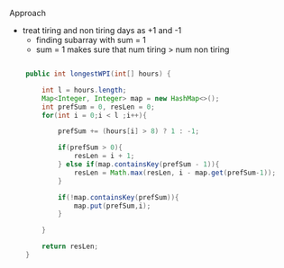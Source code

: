 


Approach
- treat tiring and non tiring days as +1 and -1 
    - finding subarray with sum = 1
    - sum = 1 makes sure that num tiring > num non tiring
      






```java

    public int longestWPI(int[] hours) {

        int l = hours.length;
        Map<Integer, Integer> map = new HashMap<>();
        int prefSum = 0, resLen = 0;
        for(int i = 0;i < l ;i++){

            prefSum += (hours[i] > 8) ? 1 : -1;

            if(prefSum > 0){
                resLen = i + 1;
            } else if(map.containsKey(prefSum - 1)){
                resLen = Math.max(resLen, i - map.get(prefSum-1));
            }

            if(!map.containsKey(prefSum)){
                map.put(prefSum,i);
            }

        }

        return resLen;
    }



```
